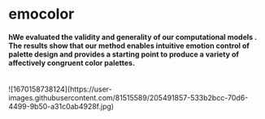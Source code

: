 # emocolor
<h4>hWe evaluated the validity and generality of our computational models . 
The results show that our method enables intuitive emotion control of 
palette design and provides a starting point to produce a variety of 
affectively  congruent color palettes.</h4>
<br>
![1670158738124](https://user-images.githubusercontent.com/81515589/205491857-533b2bcc-70d6-4499-9b50-a31c0ab4928f.jpg)
